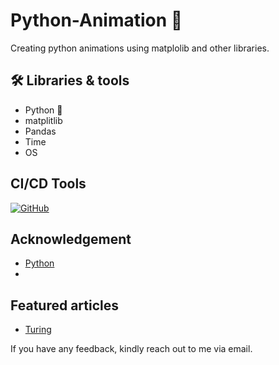 # Python-Animation 👋
Creating python animations using matplolib and other libraries.


## 🛠 Libraries & tools
- Python 🐍 
- matplitlib
- Pandas
- Time
- OS

## CI/CD Tools

[![GitHub](https://img.shields.io/badge/License-MIT-green.svg)](https://github.com/zenUnicorn/)

## Acknowledgement
- [Python](https://python.org/)
- 

## Featured articles

 - [Turing](https://www.educative.io/answers/what-is-regression-in-pycaret)



If you have any feedback, kindly reach out to me via email.
